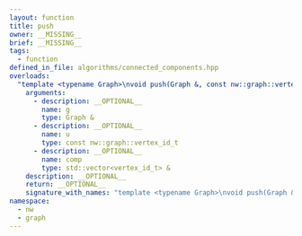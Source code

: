 ```yaml
---
layout: function
title: push
owner: __MISSING__
brief: __MISSING__
tags:
  - function
defined_in_file: algorithms/connected_components.hpp
overloads:
  "template <typename Graph>\nvoid push(Graph &, const nw::graph::vertex_id_t, std::vector<vertex_id_t> &)":
    arguments:
      - description: __OPTIONAL__
        name: g
        type: Graph &
      - description: __OPTIONAL__
        name: u
        type: const nw::graph::vertex_id_t
      - description: __OPTIONAL__
        name: comp
        type: std::vector<vertex_id_t> &
    description: __OPTIONAL__
    return: __OPTIONAL__
    signature_with_names: "template <typename Graph>\nvoid push(Graph & g, const nw::graph::vertex_id_t u, std::vector<vertex_id_t> & comp)"
namespace:
  - nw
  - graph
---
```

